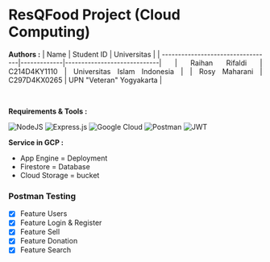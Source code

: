 # ResQFood Project (Cloud Computing)
<div align=justify>

**Authors :**
| Name                              | Student ID  | Universitas                 |
| ----------------------------------|-------------|-----------------------------|
| Raihan Rifaldi                    | C214D4KY1110 | Universitas Islam Indonesia |
| Rosy Maharani                     | C297D4KX0265 | UPN "Veteran" Yogyakarta    |

<br>


**Requirements & Tools :**

![NodeJS](https://img.shields.io/badge/node.js-6DA55F?style=for-the-badge&logo=node.js&logoColor=white)
![Express.js](https://img.shields.io/badge/express.js-%23404d59.svg?style=for-the-badge&logo=express&logoColor=%2361DAFB)
![Google Cloud](https://img.shields.io/badge/GoogleCloud-%234285F4.svg?style=for-the-badge&logo=google-cloud&logoColor=white)
![Postman](https://img.shields.io/badge/Postman-FF6C37?style=for-the-badge&logo=postman&logoColor=white)
![JWT](https://img.shields.io/badge/JWT-black?style=for-the-badge&logo=JSON%20web%20tokens)

**Service in GCP :**
- App Engine = Deployment
- Firestore = Database 
- Cloud Storage = bucket

### Postman Testing

- [x] Feature Users
- [x] Feature Login & Register
- [x] Feature Sell
- [x] Feature Donation
- [x] Feature Search 

<!-- ## Endpoints

| Method | Endpoint                 | Description                        |
| ------ | ------------------------ | ---------------------------------- |
| GET    | /                        | Hello world                        |
| GET    | /documentation           | Documentation                      |
| --     | --                       | --                                 |
| POST   | /users                   | Create a user (register)           |
| GET    | /users/{id}              | Get user data                      |
| PUT    | /users/{id}              | Update user data                   |
| PUT    | /users/{id}/password     | Update user password               |
| --     | --                       | --                                 |
| POST   | /authentications         | Create a session (login)           |
| PUT    | /authentications         | Update a session (refresh token)   |
| DELETE | /authentications         | Delete a session (logout)          |
| --     | --                       | --                                 |
| POST   | /predictions             | Create a prediction (upload image) |
| GET    | /predictions/{userId}    | Get log predictions from a user    |
| --     | --                       | --                                 |
| GET    | /diseases/{nameDiseases} | Get disease description            |
| POST   | /diseases                | Create a disease description       |
| PUT    | /diseases/{nameDiseases} | Update a disease description       |
| DELETE | /diseases/{nameDiseases} | Delete a disease description       |
| --     | --                       | --                                 |
| POST   | /articles                | Create an article                  |
| GET    | /articles/               | Get all article                    |
| GET    | /articles/{id}           | Get an article                     |
| PUT    | /articles/{id}           | Update an article                  |
| DELETE | /articles/{id}           | Delete an article                  |

## Checklist

### Endpoints

- [x] GET /
- [x] POST /users
- [x] GET /users/{id}
- [x] PUT /users/{id}
- [x] PUT /users/{id}/password
- [x] POST /authentications
- [x] PUT /authentications
- [x] DELETE /authentications
- [x] POST /predictions
- [x] GET /predictions/{userId}
- [x] POST /diseases
- [x] GET /diseases/{nameDiseases}
- [x] PUT /diseases/{nameDiseases}
- [x] DELETE /diseases/{nameDiseases}
- [x] POST /articles
- [x] GET /articles/{id}
- [x] PUT /articles/{id}
- [x] PUT /articles/{id}/image
- [x] DELETE /articles/{id}


### Deployment

- [x] Integrate with Google Cloud Storage Bucket
- [x] Deploy dev API in GCP
- [x] Deploy prod API in GCP
- [x] Deploy ML model in GCP


### Postman Testing

- [x] Feature Users
- [x] Feature Authentications
- [x] Feature Predictions
- [x] Feature Diseases
- [x] Feature Articles -->
